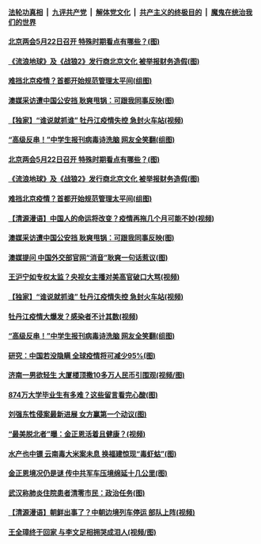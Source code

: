 ####  [法轮功真相](../../../../basic/blob/master/README.md?t=04301331) &nbsp;|&nbsp; [九评共产党](../../../../9ping.md/blob/master/README.md?t=04301331) &nbsp;|&nbsp; [解体党文化](../../../../jtdwh.md/blob/master/README.md?t=04301331)  &nbsp;|&nbsp; [共产主义的终极目的](../../../../gczydzjmd.md/blob/master/README.md?t=04301331) &nbsp;|&nbsp; [魔鬼在统治我们的世界](../../../../mgztzwmdsj.md/blob/master/README.md?t=04301331) 

#### [北京两会5月22日召开 特殊时期看点有哪些？(图)](../pages/p1/931615.md?t=04301331) 

#### [《流浪地球》及《战狼2》发行商北京文化 被举报财务造假(图)](../pages/p1/931616.md?t=04301331) 

#### [难挡北京疫情？首都开始规范管理太平间(组图)](../pages/p1/931599.md?t=04301331) 

#### [澳媒采访遭中国公安挡 耿爽甩锅：可跟我同事反映(图)](../pages/p1/931601.md?t=04301331) 

#### [【独家】“谁说就抓谁” 牡丹江疫情失控 急封火车站(视频)](../pages/p1/931586.md?t=04301331) 

#### [“高级反串！”中学生报刊病毒诗洗脑 网友全笑翻(组图)](../pages/p1/931470.md?t=04301331) 

#### [北京两会5月22日召开 特殊时期看点有哪些？(图)](../pages/p1/931615.md?t=04301331) 

#### [《流浪地球》及《战狼2》发行商北京文化 被举报财务造假(图)](../pages/p1/931616.md?t=04301331) 

#### [难挡北京疫情？首都开始规范管理太平间(组图)](../pages/p1/931599.md?t=04301331) 

#### [【清源漫语】中国人的命运将改变？疫情再拖几个月可能不妙(视频)](../pages/p1/931596.md?t=04301331) 

#### [澳媒采访遭中国公安挡 耿爽甩锅：可跟我同事反映(图)](../pages/p1/931601.md?t=04301331) 

#### [澳媒提问 中国外交部官网“消音”耿爽一句话惹议(图)](../pages/p1/931594.md?t=04301331) 

#### [王沪宁如专权太监？央视女主播对美高官破口大骂(视频)](../pages/p1/931593.md?t=04301331) 

#### [【独家】“谁说就抓谁” 牡丹江疫情失控 急封火车站(视频)](../pages/p1/931586.md?t=04301331) 

#### [牡丹江疫情大爆发？感染者不计其数(视频)](../pages/p1/931573.md?t=04301331) 

#### [“高级反串！”中学生报刊病毒诗洗脑 网友全笑翻(组图)](../pages/p1/931470.md?t=04301331) 

#### [研究：中国若没隐瞒 全球疫情将可减少95%(图)](../pages/p1/931471.md?t=04301331) 

#### [济南一男欲轻生 大厦楼顶撒10多万人民币引围观(视频/图)](../pages/p1/931462.md?t=04301331) 

#### [874万大学毕业生有多难？这些留言看完心酸(图)](../pages/p1/931457.md?t=04301331) 

#### [刘强东性侵案最新进展 女方赢第一个动议(图)](../pages/p1/931455.md?t=04301331) 

#### [“最美脱北者”曝：金正恩活着且健康？(视频)](../pages/p1/931420.md?t=04301331) 

#### [水产也中镖 云南毒大米案未息 换福建惊现“毒虾蛄”(图)](../pages/p1/931431.md?t=04301331) 

#### [金正恩境况仍是谜 传中共军车压境绵延十几公里(图)](../pages/p1/931378.md?t=04301331) 

#### [武汉称肺炎住院患者清零市民：政治任务(图)](../pages/p1/931379.md?t=04301331) 

#### [【清源漫语】朝鲜出事了？中朝边境列车停运 部队上阵(视频)](../pages/p1/931395.md?t=04301331) 

#### [王全璋终于回家 与李文足相拥哭成泪人(视频/图)](../pages/p1/931387.md?t=04301331) 

